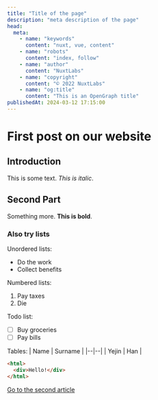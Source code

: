 ```yaml
---
title: "Title of the page"
description: "meta description of the page"
head:
  meta:
    - name: "keywords"
      content: "nuxt, vue, content"
    - name: "robots"
      content: "index, follow"
    - name: "author"
      content: "NuxtLabs"
    - name: "copyright"
      content: "©️ 2022 NuxtLabs"
    - name: "og:title"
      content: "This is an OpenGraph title"
publishedAt: 2024-03-12 17:15:00
---
```


# First post on our website

## Introduction

This is some text. _This is italic_.

## Second Part

Something more. **This is bold**.

### Also try lists

Unordered lists:

- Do the work
- Collect benefits

Numbered lists:

1.  Pay taxes
2.  Die

Todo list:

- [ ] Buy groceries
- [ ] Pay bills

Tables:
| Name | Surname |
|--|--|
| Yejin | Han |

```html
<html>
  <div>Hello!</div>
</html>
```

[Go to the second article](/blog/second)

